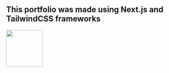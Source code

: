 ## This portfolio was made using Next.js and TailwindCSS frameworks
<img src="https://upload.wikimedia.org/wikipedia/commons/thumb/a/a7/React-icon.svg/2300px-React-icon.svg.png" width='100' >
<img src"https://miro.medium.com/max/1400/1*gxOA6-EF8P8vnYdk3Bc9bg.png" width="120">

